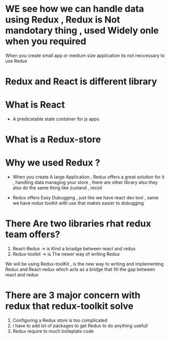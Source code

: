 # WE see how we can handle data using Redux , Redux is Not mandotary thing , used Widely onle when you required

When you create small app or medium size application its not neccessary to use Redux

# Redux and React is different library

# What is React 
- A predicatable state container for js apps

# What is a Redux-store


# Why we used Redux ?
 - When you create A large Application , Redux offers a great solution for it , handling data managing your store , there are other library also they also do the same thing like zustand , recoil

 - Redux offers Easy Dubugging , just like we have react dev tool  , same we have redux toolkit with use that makes easier to dubugging

 # There Are two libraries rhat redux team offers?
  1) React-Redux -> is Kind a briadge between react and redux
  2) Redux-toolkit -> is The newer way of writing Redux

  We will be using Redux-toolKit , is the new way to writing and implementing Redux and React-redux which acts as a bridge that fill the gap between react and redux

# There are 3 major concern with redux that redux-toolkit solve
 1) Configuring a Redux store is too complicated
 2) i have to add lot of packages to get Redux to do anything usefull
 3) Redux require to much boilaplate code